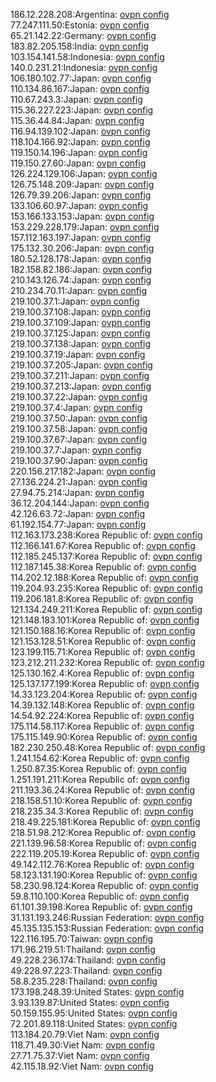 186.12.228.208:Argentina: [ovpn config](vpn/186_12_228_208.ovpn)  
77.247.111.50:Estonia: [ovpn config](vpn/77_247_111_50.ovpn)  
65.21.142.22:Germany: [ovpn config](vpn/65_21_142_22.ovpn)  
183.82.205.158:India: [ovpn config](vpn/183_82_205_158.ovpn)  
103.154.141.58:Indonesia: [ovpn config](vpn/103_154_141_58.ovpn)  
140.0.231.21:Indonesia: [ovpn config](vpn/140_0_231_21.ovpn)  
106.180.102.77:Japan: [ovpn config](vpn/106_180_102_77.ovpn)  
110.134.86.167:Japan: [ovpn config](vpn/110_134_86_167.ovpn)  
110.67.243.3:Japan: [ovpn config](vpn/110_67_243_3.ovpn)  
115.36.227.223:Japan: [ovpn config](vpn/115_36_227_223.ovpn)  
115.36.44.84:Japan: [ovpn config](vpn/115_36_44_84.ovpn)  
116.94.139.102:Japan: [ovpn config](vpn/116_94_139_102.ovpn)  
118.104.166.92:Japan: [ovpn config](vpn/118_104_166_92.ovpn)  
119.150.14.196:Japan: [ovpn config](vpn/119_150_14_196.ovpn)  
119.150.27.60:Japan: [ovpn config](vpn/119_150_27_60.ovpn)  
126.224.129.106:Japan: [ovpn config](vpn/126_224_129_106.ovpn)  
126.75.148.209:Japan: [ovpn config](vpn/126_75_148_209.ovpn)  
126.79.39.206:Japan: [ovpn config](vpn/126_79_39_206.ovpn)  
133.106.60.97:Japan: [ovpn config](vpn/133_106_60_97.ovpn)  
153.166.133.153:Japan: [ovpn config](vpn/153_166_133_153.ovpn)  
153.229.228.179:Japan: [ovpn config](vpn/153_229_228_179.ovpn)  
157.112.163.197:Japan: [ovpn config](vpn/157_112_163_197.ovpn)  
175.132.30.206:Japan: [ovpn config](vpn/175_132_30_206.ovpn)  
180.52.128.178:Japan: [ovpn config](vpn/180_52_128_178.ovpn)  
182.158.82.186:Japan: [ovpn config](vpn/182_158_82_186.ovpn)  
210.143.126.74:Japan: [ovpn config](vpn/210_143_126_74.ovpn)  
210.234.70.11:Japan: [ovpn config](vpn/210_234_70_11.ovpn)  
219.100.37.1:Japan: [ovpn config](vpn/219_100_37_1.ovpn)  
219.100.37.108:Japan: [ovpn config](vpn/219_100_37_108.ovpn)  
219.100.37.109:Japan: [ovpn config](vpn/219_100_37_109.ovpn)  
219.100.37.125:Japan: [ovpn config](vpn/219_100_37_125.ovpn)  
219.100.37.138:Japan: [ovpn config](vpn/219_100_37_138.ovpn)  
219.100.37.19:Japan: [ovpn config](vpn/219_100_37_19.ovpn)  
219.100.37.205:Japan: [ovpn config](vpn/219_100_37_205.ovpn)  
219.100.37.211:Japan: [ovpn config](vpn/219_100_37_211.ovpn)  
219.100.37.213:Japan: [ovpn config](vpn/219_100_37_213.ovpn)  
219.100.37.22:Japan: [ovpn config](vpn/219_100_37_22.ovpn)  
219.100.37.4:Japan: [ovpn config](vpn/219_100_37_4.ovpn)  
219.100.37.50:Japan: [ovpn config](vpn/219_100_37_50.ovpn)  
219.100.37.58:Japan: [ovpn config](vpn/219_100_37_58.ovpn)  
219.100.37.67:Japan: [ovpn config](vpn/219_100_37_67.ovpn)  
219.100.37.7:Japan: [ovpn config](vpn/219_100_37_7.ovpn)  
219.100.37.90:Japan: [ovpn config](vpn/219_100_37_90.ovpn)  
220.156.217.182:Japan: [ovpn config](vpn/220_156_217_182.ovpn)  
27.136.224.21:Japan: [ovpn config](vpn/27_136_224_21.ovpn)  
27.94.75.214:Japan: [ovpn config](vpn/27_94_75_214.ovpn)  
36.12.204.144:Japan: [ovpn config](vpn/36_12_204_144.ovpn)  
42.126.63.72:Japan: [ovpn config](vpn/42_126_63_72.ovpn)  
61.192.154.77:Japan: [ovpn config](vpn/61_192_154_77.ovpn)  
112.163.173.238:Korea Republic of: [ovpn config](vpn/112_163_173_238.ovpn)  
112.166.141.67:Korea Republic of: [ovpn config](vpn/112_166_141_67.ovpn)  
112.185.245.137:Korea Republic of: [ovpn config](vpn/112_185_245_137.ovpn)  
112.187.145.38:Korea Republic of: [ovpn config](vpn/112_187_145_38.ovpn)  
114.202.12.188:Korea Republic of: [ovpn config](vpn/114_202_12_188.ovpn)  
119.204.93.235:Korea Republic of: [ovpn config](vpn/119_204_93_235.ovpn)  
119.206.181.8:Korea Republic of: [ovpn config](vpn/119_206_181_8.ovpn)  
121.134.249.211:Korea Republic of: [ovpn config](vpn/121_134_249_211.ovpn)  
121.148.183.101:Korea Republic of: [ovpn config](vpn/121_148_183_101.ovpn)  
121.150.188.16:Korea Republic of: [ovpn config](vpn/121_150_188_16.ovpn)  
121.153.128.51:Korea Republic of: [ovpn config](vpn/121_153_128_51.ovpn)  
123.199.115.71:Korea Republic of: [ovpn config](vpn/123_199_115_71.ovpn)  
123.212.211.232:Korea Republic of: [ovpn config](vpn/123_212_211_232.ovpn)  
125.130.162.4:Korea Republic of: [ovpn config](vpn/125_130_162_4.ovpn)  
125.137.177.199:Korea Republic of: [ovpn config](vpn/125_137_177_199.ovpn)  
14.33.123.204:Korea Republic of: [ovpn config](vpn/14_33_123_204.ovpn)  
14.39.132.148:Korea Republic of: [ovpn config](vpn/14_39_132_148.ovpn)  
14.54.92.224:Korea Republic of: [ovpn config](vpn/14_54_92_224.ovpn)  
175.114.58.117:Korea Republic of: [ovpn config](vpn/175_114_58_117.ovpn)  
175.115.149.90:Korea Republic of: [ovpn config](vpn/175_115_149_90.ovpn)  
182.230.250.48:Korea Republic of: [ovpn config](vpn/182_230_250_48.ovpn)  
1.241.154.62:Korea Republic of: [ovpn config](vpn/1_241_154_62.ovpn)  
1.250.87.35:Korea Republic of: [ovpn config](vpn/1_250_87_35.ovpn)  
1.251.191.211:Korea Republic of: [ovpn config](vpn/1_251_191_211.ovpn)  
211.193.36.24:Korea Republic of: [ovpn config](vpn/211_193_36_24.ovpn)  
218.158.51.10:Korea Republic of: [ovpn config](vpn/218_158_51_10.ovpn)  
218.235.34.3:Korea Republic of: [ovpn config](vpn/218_235_34_3.ovpn)  
218.49.225.181:Korea Republic of: [ovpn config](vpn/218_49_225_181.ovpn)  
218.51.98.212:Korea Republic of: [ovpn config](vpn/218_51_98_212.ovpn)  
221.139.96.58:Korea Republic of: [ovpn config](vpn/221_139_96_58.ovpn)  
222.119.205.19:Korea Republic of: [ovpn config](vpn/222_119_205_19.ovpn)  
49.142.112.76:Korea Republic of: [ovpn config](vpn/49_142_112_76.ovpn)  
58.123.131.190:Korea Republic of: [ovpn config](vpn/58_123_131_190.ovpn)  
58.230.98.124:Korea Republic of: [ovpn config](vpn/58_230_98_124.ovpn)  
59.8.110.100:Korea Republic of: [ovpn config](vpn/59_8_110_100.ovpn)  
61.101.39.198:Korea Republic of: [ovpn config](vpn/61_101_39_198.ovpn)  
31.131.193.246:Russian Federation: [ovpn config](vpn/31_131_193_246.ovpn)  
45.135.135.153:Russian Federation: [ovpn config](vpn/45_135_135_153.ovpn)  
122.116.195.70:Taiwan: [ovpn config](vpn/122_116_195_70.ovpn)  
171.96.219.51:Thailand: [ovpn config](vpn/171_96_219_51.ovpn)  
49.228.236.174:Thailand: [ovpn config](vpn/49_228_236_174.ovpn)  
49.228.97.223:Thailand: [ovpn config](vpn/49_228_97_223.ovpn)  
58.8.235.228:Thailand: [ovpn config](vpn/58_8_235_228.ovpn)  
173.198.248.39:United States: [ovpn config](vpn/173_198_248_39.ovpn)  
3.93.139.87:United States: [ovpn config](vpn/3_93_139_87.ovpn)  
50.159.155.95:United States: [ovpn config](vpn/50_159_155_95.ovpn)  
72.201.89.118:United States: [ovpn config](vpn/72_201_89_118.ovpn)  
113.184.20.79:Viet Nam: [ovpn config](vpn/113_184_20_79.ovpn)  
118.71.49.30:Viet Nam: [ovpn config](vpn/118_71_49_30.ovpn)  
27.71.75.37:Viet Nam: [ovpn config](vpn/27_71_75_37.ovpn)  
42.115.18.92:Viet Nam: [ovpn config](vpn/42_115_18_92.ovpn)  
